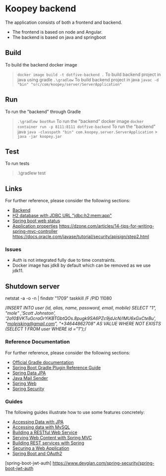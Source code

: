 # Koopey backend

The application consists of both a frontend and backend.

- The frontend is based on node and Angular.
- The backend is based on java and springboot

## Build

To build the backend docker image

> `docker image build -t dotfive-backend .`
> To build backend project in java using gradle
> `.\gradlew`
> To build backend project in java
> `javac -d "bin" "src/com/koopey/server/ServerApplication"`

## Run

To run the "backend" through Gradle

> `.\gradlew bootRun`
> To run the "backend" docker image
> `docker container run -p 8111:8111 dotfive-backend`
> To run the "backend" java
> `java -classpath "bin" com.koopey.server.ServerApplication` > `java -jar koopey.jar`

## Test

To run tests

> .\gradlew test

## Links

For further reference, please consider the following sections:

- [Backend](http://localhost:1709)
- [H2 database with JDBC URL "jdbc:h2:mem:app"](http://localhost:1709/console)
- [Spring boot web status](http://localhost:1709/actuator)
- [Application properties](https://docs.spring.io/spring-boot/docs/2.4.1/reference/html/appendix-application-properties.html#common-application-properties)
  https://dzone.com/articles/14-tips-for-writing-spring-mvc-controller
  https://docs.oracle.com/javase/tutorial/security/apisign/step2.html

### Issues

- Auth is not integrated fully due to time constraints.
- Docker image has jdk8 by default which can be removed as we use jdk11.

## Shutdown server

netstat -a -o -n | findstr "1709"
taskkill /F /PID 11080

/_INSERT INTO user (id, alias, name, password, email, mobile)
SELECT "1", "mole" ,'Scott Johnston', '$2a$10\$VKTuGcraGrYiKBTGbtQOs.8pugk9SA6PZc9jdJcN/IMU6xGxCteBu', "moleisking@gmail.com", "+34644862708" AS VALUE
WHERE NOT EXISTS (SELECT 1 FROM user WHERE id ="1");_/

### Reference Documentation

For further reference, please consider the following sections:

- [Official Gradle documentation](https://docs.gradle.org)
- [Spring Boot Gradle Plugin Reference Guide](https://docs.spring.io/spring-boot/docs/2.2.0.M6/gradle-plugin/reference/html/)
- [Spring Data JPA](https://docs.spring.io/spring-boot/docs/{bootVersion}/reference/htmlsingle/#boot-features-jpa-and-spring-data)
- [Java Mail Sender](https://docs.spring.io/spring-boot/docs/{bootVersion}/reference/htmlsingle/#boot-features-email)
- [Spring Web](https://docs.spring.io/spring-boot/docs/{bootVersion}/reference/htmlsingle/#boot-features-developing-web-applications)
- [Spring Security](https://docs.spring.io/spring-boot/docs/{bootVersion}/reference/htmlsingle/#boot-features-security)

### Guides

The following guides illustrate how to use some features concretely:

- [Accessing Data with JPA](https://spring.io/guides/gs/accessing-data-jpa/)
- [Accessing data with MySQL](https://spring.io/guides/gs/accessing-data-/)
- [Building a RESTful Web Service](https://spring.io/guides/gs/rest-service/)
- [Serving Web Content with Spring MVC](https://spring.io/guides/gs/serving-web-content/)
- [Building REST services with Spring](https://spring.io/guides/tutorials/bookmarks/)
- [Securing a Web Application](https://spring.io/guides/gs/securing-web/)
- [Spring Boot and OAuth2](https://spring.io/guides/tutorials/spring-boot-oauth2/)

[spring-boot-jwt-auth] https://www.devglan.com/spring-security/spring-boot-jwt-auth
